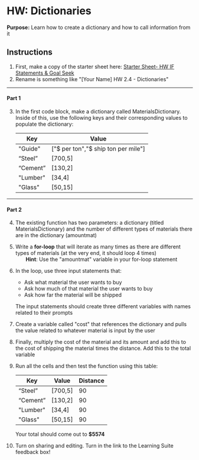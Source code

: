 #  HW: Dictionaries

**Purpose:** Learn how to create a dictionary and how to call information from it

## Instructions
1. First, make a copy of the starter sheet here:
   [Starter Sheet- HW IF Statements & Goal Seek](https://colab.research.google.com/drive/118eLrrkwC5i3f_dR_WrOxBOsVSKCbwzY)
2. Rename is something like "[Your Name] HW 2.4 - Dictionaries"

---

#### Part 1
3. In the first code block, make a dictionary called MaterialsDictionary. Inside of this, use the following keys and their corresponding values to populate the dictionary:

      Key         |             Value
      ----------- | ------------------------------------
      "Guide"     |  ["$ per ton","$ ship ton per mile"] 
      “Steel”     |  [700,5] 
      “Cement”    |  [130,2]
      "Lumber"    |  [34,4]
      "Glass"     |  [50,15]

---

#### Part 2
4. The existing function has two parameters: a dictionary (titled MaterialsDictionary) and the number of different types of materials there are in the dictionary (amountmat)
5. Write a **for-loop** that will iterate as many times as there are different types of materials (at the very end, it should loop 4 times)
    <br>&nbsp;&nbsp;&nbsp;&nbsp;&nbsp;&nbsp;&nbsp;**Hint**: Use the "amountmat" variable in your for-loop statement</br>
6. In the loop, use three input statements that:
   
      - Ask what material the user wants to buy
      - Ask how much of that material the user wants to buy
      - Ask how far the material will be shipped
     
      The input statements should create three different variables with names related to their prompts

7. Create a variable called "cost" that references the dictionary and pulls the value related to whatever material is input by the user
8. Finally, multiply the cost of the material and its amount and add this to the cost of shipping the material times the distance. Add this to the total variable
9. Run all the cells and then test the function using this table:
    
      Key         |   Value   |  Distance
      ----------- | --------- | ----------
      “Steel”     |  [700,5]  |    90
      “Cement”    |  [130,2]  |    90
      "Lumber"    |  [34,4]   |    90
      "Glass"     |  [50,15]  |    90

     Your total should come out to **$5574**
  
  10. Turn on sharing and editing. Turn in the link to the Learning Suite feedback box!
